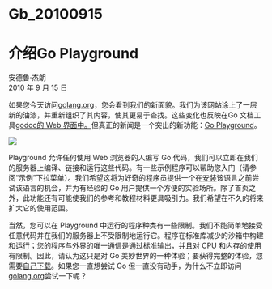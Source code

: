 # Gb_20100915


# 介绍Go Playground

安德鲁·杰朗  
2010 年 9 月 15 日

如果您今天访问[golang.org](https://go.dev/)，您会看到我们的新面貌。我们为该网站涂上了一层新的油漆，并重新组织了其内容，使其更易于查找。这些变化也反映在Go 文档工具[godoc的 Web 界面中。](https://go.dev/cmd/godoc/)但真正的新闻是一个突出的新功能：[Go Playground](https://go.dev/)。

![](playground-intro/screenshot.png)

Playground 允许任何使用 Web 浏览器的人编写 Go 代码，我们可以立即在我们的服务器上编译、链接和运行这些代码。有一些示例程序可以帮助您入门（请参阅“示例”下拉菜单）。我们希望这将为好奇的程序员提供一个在[安装](https://go.dev/doc/install.html)该语言之前尝试该语言的机会，并为有经验的 Go 用户提供一个方便的实验场所。除了首页之外，此功能还有可能使我们的参考和教程材料更具吸引力。我们希望在不久的将来扩大它的使用范围。

当然，您可以在 Playground 中运行的程序种类有一些限制。我们不能简单地接受任意代码并在我们的服务器上不受限制地运行它。程序在标准库减少的沙箱中构建和运行；您的程序与外界的唯一通信是通过标准输出，并且对 CPU 和内存的使用有限制。因此，请认为这只是对 Go 美妙世界的一种体验；要获得完整的体验，您需要[自己下载](https://go.dev/doc/install.html)。如果您一直想尝试 Go 但一直没有动手，为什么不立即访问[golang.org](https://go.dev/)尝试一下呢？
